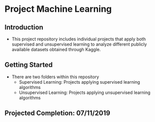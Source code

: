# Project Machine Learning

## Introduction

* This project repository includes individual projects that apply both supervised and unsupervised learning to analyze different publicly available datasets obtained through Kaggle.

## Getting Started

* There are two folders within this repository
  * Supervised Learning: Projects applying supervised learning algorithms
  * Unsupervised Learning: Projects applying unsupervised learning algorithms
  
## Projected Completion: 07/11/2019 
